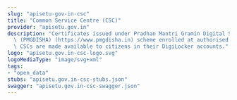 ```yaml
---
slug: "apisetu-gov-in-csc"
title: "Common Service Centre (CSC)"
provider: "apisetu.gov.in"
description: "Certificates issued under Pradhan Mantri Gramin Digital Saksharta Abhiyaan\
  \ (PMGDISHA) (https://www.pmgdisha.in) scheme enrolled at authorised Training Centres/\
  \ CSCs are made available to citizens in their DigiLocker accounts."
logo: "apisetu.gov.in-csc-logo.svg"
logoMediaType: "image/svg+xml"
tags:
- "open_data"
stubs: "apisetu.gov.in-csc-stubs.json"
swagger: "apisetu.gov.in-csc-swagger.json"
---
```

